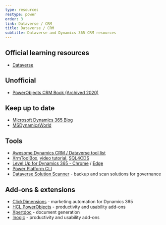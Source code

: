 ```yaml
---
type: resources
restype: power
order: 3
link: Dataverse / CRM
title: Dataverse / CRM
subtitle: Dataverse and Dynamics 365 CRM resources
---
```


## Official learning resources

* [Dataverse](https://learn.microsoft.com/training/browse/?products=dynamics-365%2Cdataverse)

## Unofficial

* [PowerObjects CRM Book (Archived 2020)](https://web.archive.org/web/20200928152758/https://crmbook.powerobjects.com/)

## Keep up to date

* [Microsoft Dynamics 365 Blog](https://www.microsoft.com/dynamics-365/blog/)
* [MSDynamicsWorld](https://msdynamicsworld.com/)

## Tools

* [Awesome Dynamics CRM / Dataverse tool list](https://github.com/Elcaten/awesome-dynamics-crm)
* [XrmToolBox](https://www.xrmtoolbox.com/), [video tutorial](https://www.youtube.com/playlist?list=PL0Pd0TO9GnXhGdFwVRb1wfYRGuS4CVmcA), [SQL4CDS](https://markcarrington.dev/sql-4-cds/) 
* [Level Up for Dynamics 365 - Chrome](https://chromewebstore.google.com/detail/level-up-for-dynamics-365/bjnkkhimoaclnddigpphpgkfgeggokam) / [Edge](https://microsoftedge.microsoft.com/addons/detail/level-up-for-dynamics-365/mdjlgdkgmhlmcikdmeehcecolehipicf)
* [Power Platform CLI](https://learn.microsoft.com/power-platform/developer/cli/introduction)
* [Dataverse Solution Scanner](https://github.com/alirobe/dataverse-solution-scanner) - backup and scan solutions for governance

## Add-ons & extensions

* [ClickDimensions](https://clickdimensions.com/) - marketing automation for Dynamics 365
* [HCL PowerObjects](https://powercare.powerobjects.com/PowerPack) - productivity and usability add-ons
* [Xpertdoc](https://www.experlogix.com/integrations/document-automation-microsoft-dynamics-365) - document generation
* [Inogic](https://www.inogic.com/) - productivity and usability add-ons
